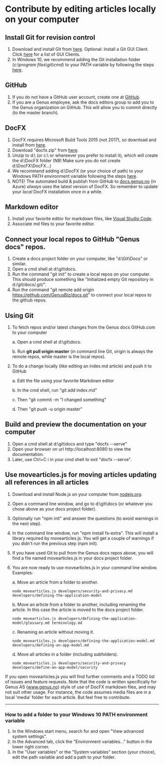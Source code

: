 # Contribute by editing articles locally on your computer

## Install Git for revision control
1. Download and install Git from [here](https://git-scm.com/downloads). Optional: Install a Git GUI Client. Click [here](https://git-scm.com/downloads/guis) for a list of GUI Clients.
2. In Windows 10, we recommend adding the Git installation folder (_c:\program files\git\cmd_) to your PATH variable by following the steps [here](#how-to-add-a-folder-to-your-windows-10-path-environment-variable).

## GitHub
1. If you do not have a GitHub user account, create one at [GitHub](https://www.github.com).
2. If you are a Genus employee, ask the docs editors group to add you to the Genus organization on GitHub. This will allow you to commit directly (to the master branch).

## DocFX
1. DocFX requires Microsoft Build Tools 2015 (not 2017), so download and install from [here](https://www.microsoft.com/en-us/download/details.aspx?id=48159).
2. Download "docfx.zip" from [here](https://github.com/dotnet/docfx/releases).
3. Unzip to d:\ (or c:\ or whereever you prefer to install it), which will create the d:\DocFX folder (NB! Make sure you do not create d:\DocFX\DocFX…)
4. We recommend adding d:\DocFX (or your choice of path) to your Windows PATH environment variable following the steps [here](#how-to-add-a-folder-to-your-windows-10-path-environment-variable).
5. NOTE! The automated build & publish from GitHub to [docs.genus.no](https://docs.genus.no/) (in Azure) _always_ uses the latest version of DocFX. So remember to update your _local_ DocFX installation once in a while.

## Markdown editor
1. Install your favorite editor for markdown files, like [Visual Studio Code](https://code.visualstudio.com/download).
2. Associate md files to your favorite editor.

## Connect your local repos to GitHub "Genus docs" repos.
1. Create a docs project folder on your computer, like "d:\Git\Docs" or similar.
2. Open a cmd shell at d:\git\docs.
3. Run the command "git init" to create a local repos on your computer. This should produce something like "Initialized empty Git repository in d:/git/docs/.git/".
4. Run the command "git remote add origin https://github.com/GenusBiz/docs.git" to connect your local repos to the github repos.

## Using Git
1. To fetch repos and/or latest changes from the Genus docs GitHub.com to your computer

   a. Open a cmd shell at d:\git\docs.
   
   b. Run **git pull origin master** (in command line Git, origin is always the remote repos, while master is the local repos).
   
2. To do a change locally (like editing an index.md article) and push it to GitHub

   a. Edit the file using your favorite Markdown editor
   
   b. In the cmd shell, run "git add index.md"
   
   c. Then "git commit -m "I changed something"
   
   d. Then "git push -u origin master"

## Build and preview the documentation on your computer
1. Open a cmd shell at d:\git\docs and type "docfx --serve"
2. Open your browser on url http://localhost:8080 to view the documentation.
3. Later, use Ctrl+C i in your cmd shell to exit "docfx --serve".

## Use movearticles.js for moving articles updating all references in all articles
1. Download and install Node.js on your computer from [nodejs.org](https://nodejs.org/).
2. Open a command line window, and go to d:\git\docs (or whatever you chose above as your docs project folder).
3. Optionally run "npm init" and answer the questions (to avoid warnings in the next step).
4. In the command line window, run "npm install fs-extra". This will install a library required by movearticles.js. You will get a couple of warnings if you didn't run the previous step (npm init).
5. If you have used Git to pull from the Genus docs repos above, you will find a file named movearticles.js in your docs project folder.
6. You are now ready to use movearticles.js in your command line window. Examples:

   a. Move an article from a folder to another.
      ```
      node movearticles.js developers/security-and-privacy.md developers/defining-the-application-model
      ```
   b. Move an article from a folder to another, including renaming the article. In this case the article is moved to the docs project folder.
      ```
      node movearticles.js developers/defining-the-application-model/glossary.md terminology.md
      ```
   c. Renaming an article without moving it.
      ```
      node movearticles.js developers/defining-the-application-model.md developers/defining-an-app-model.md
      ```
   d. Move all articles in a folder (including subfolders).
      ```
      node movearticles.js developers/security-and-privacy developers/define-an-app-model/security
      ```
If you open movearticles.js you will find further comments and a TODO list of issues and feature requests. Note that the code is written specifically for Genus AS (www.genus.no) style of use of DocFX markdown files, and may not suit other usage. For instance, the code assumes media files are in a local 'media' folder for each article. But feel free to contribute.

---

### How to add a folder to your Windows 10 PATH environment variable
1. In the Windows start menu, search for and open "View advanced system settings".
2. In the Advanced tab, click the "Environment variables…" button in the lower right corner.
3. In the "User variables" or the "System variables" section (your choice), edit the path variable and add a path to your folder.
